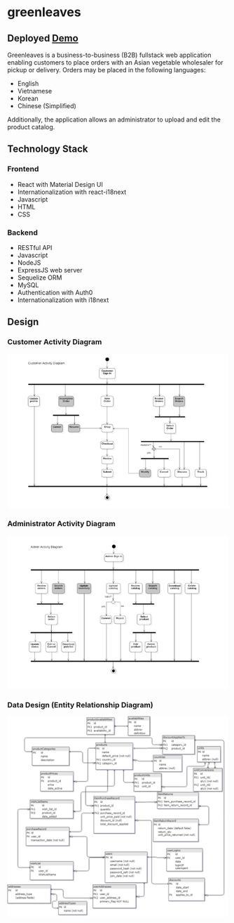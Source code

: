 # greenleaves

## Deployed [Demo](https://greenleaves-deployed.herokuapp.com/)

Greenleaves is a business-to-business (B2B) fullstack web application enabling customers to place orders with an Asian vegetable wholesaler for pickup or delivery.  Orders may be placed in the following languages:

* English
* Vietnamese
* Korean
* Chinese (Simplified)

Additionally, the application allows an administrator to upload and edit the product catalog.

## Technology Stack

### Frontend

* React with Material Design UI
* Internationalization with react-i18next
* Javascript
* HTML
* CSS

### Backend

* RESTful API
* Javascript
* NodeJS
* ExpressJS web server
* Sequelize ORM
* MySQL
* Authentication with Auth0
* Internationalization with i18next

## Design

### Customer Activity Diagram

![alt](docs/img/uml-ad-cust.png)

### Administrator Activity Diagram

![alt](docs/img/uml-ad-admin.png)

### Data Design (Entity Relationship Diagram)

![alt](/docs/img/greenleaf_ERD.png)
